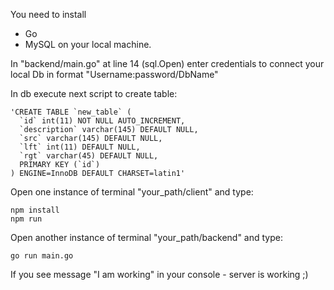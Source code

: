 You need to  install
- Go 
- MySQL
on your local machine.

In "backend/main.go" at line 14 (sql.Open) enter credentials to connect your local Db in format "Username:password/DbName"

In db  execute next script to create table:
```
'CREATE TABLE `new_table` (
  `id` int(11) NOT NULL AUTO_INCREMENT,
  `description` varchar(145) DEFAULT NULL,
  `src` varchar(145) DEFAULT NULL,
  `lft` int(11) DEFAULT NULL,
  `rgt` varchar(45) DEFAULT NULL,
  PRIMARY KEY (`id`)
) ENGINE=InnoDB DEFAULT CHARSET=latin1'
```


Open one instance of terminal "your_path/client" and type:
```
npm install
npm run
```

Open another instance of terminal "your_path/backend" and type:
```
go run main.go
```
If you see message "I am working" in your console - server is working ;)